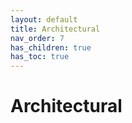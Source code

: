 ```yaml
---
layout: default
title: Architectural
nav_order: 7
has_children: true
has_toc: true
---
```


# Architectural
